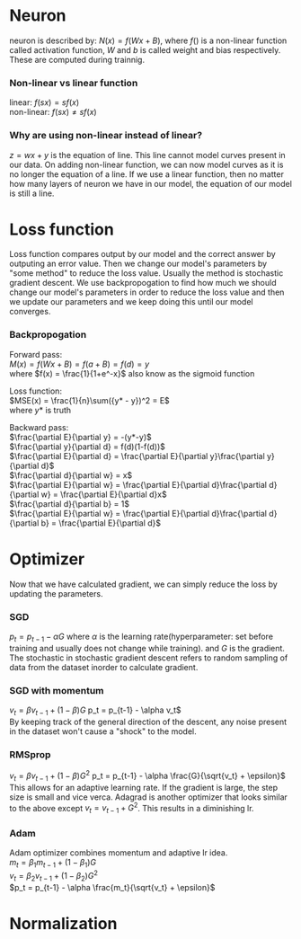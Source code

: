 # Neuron
neuron is described by: $N(x) = f(Wx + B)$, where $f()$ is a non-linear function called activation function, $W$ and $b$ is called weight and bias respectively. These are computed during trainnig.

### Non-linear vs linear function
linear: $f(sx) = sf(x)$<br>
non-linear: $f(sx) \neq sf(x)$

### Why are using non-linear instead of linear?
$z = wx + y$ is the equation of line. This line cannot model curves present in our data. On adding non-linear function, we can now model curves as it is no longer the equation of a line. If we use a linear function, then no matter how many layers of neuron we have in our model, the equation of our model is still a line.

# Loss function
Loss function compares output by our model and the correct answer by outputing an error value. Then we change our model's parameters by "some method" to reduce the loss value. Usually the method is stochastic gradient descent. We use backpropogation to find how much we should change our model's parameters in order to reduce the loss value and then we update our parameters and we keep doing this until our model converges.

### Backpropogation
Forward pass:<br>
$M(x) = f(Wx + B) = f(a + B) = f(d) = y$ <br>
where $f(x) = \frac{1}{1+e^-x}$ also know as the sigmoid function

Loss function:<br>
$MSE(x) = \frac{1}{n}\sum({y* - y})^2 = E$<br>
where $y*$ is truth

Backward pass:<br>
$\frac{\partial E}{\partial y} = -(y*-y)$<br>
$\frac{\partial y}{\partial d} = f(d)(1-f(d))$<br>
$\frac{\partial E}{\partial d} = \frac{\partial E}{\partial y}\frac{\partial y}{\partial d}$<br>
$\frac{\partial d}{\partial w} = x$<br>
$\frac{\partial E}{\partial w} = \frac{\partial E}{\partial d}\frac{\partial d}{\partial w} = \frac{\partial E}{\partial d}x$<br>
$\frac{\partial d}{\partial b} = 1$<br>
$\frac{\partial E}{\partial w} = \frac{\partial E}{\partial d}\frac{\partial d}{\partial b} = \frac{\partial E}{\partial d}$<br>

# Optimizer
Now that we have calculated gradient, we can simply reduce the loss by updating the parameters.
### SGD
$p_t = p_{t-1} - \alpha G$ where $\alpha$ is the learning rate(hyperparameter: set before training and usually does not change while training).
and $G$ is the gradient. The stochastic in stochastic gradient descent refers to random sampling of data from the dataset inorder to calculate gradient.
### SGD with momentum
$v_t = \beta v_{t-1} + (1-\beta)G$
p_t = p_{t-1} - \alpha v_t$<br>
By keeping track of the general direction of the descent, any noise present in the dataset won't cause a "shock" to the model.
### RMSprop
$v_t = \beta v_{t-1} + (1-\beta)G^2$
p_t = p_{t-1} - \alpha \frac{G}{\sqrt{v_t} + \epsilon}$
This allows for an adaptive learning rate. If the gradient is large, the step size is small and vice verca.
Adagrad is another optimizer that looks similar to the above except $v_t = v_{t-1} + G^2$. This results in a diminishing lr.
### Adam
Adam optimizer combines momentum and adaptive lr idea. <br>
$m_t = \beta_1 m_{t-1} + (1-\beta_1)G$<br>
$v_t = \beta_2 v_{t-1} + (1-\beta_2)G^2$<br>
$p_t = p_{t-1} - \alpha \frac{m_t}{\sqrt{v_t} + \epsilon}$<br>

# Normalization